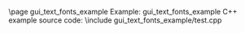 \page gui_text_fonts_example Example: gui_text_fonts_example
C++ example source code:
\include gui_text_fonts_example/test.cpp
